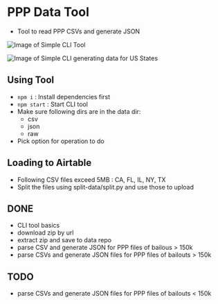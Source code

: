 # PPP Data Tool
- Tool to read PPP CSVs and generate JSON

![Image of Simple CLI Tool](https://res.cloudinary.com/dnguyen/image/upload/v1594193917/code-projects/Git/ppp-tool-image_brl15y.png)

![Image of Simple CLI generating data for US States](https://res.cloudinary.com/dnguyen/image/upload/v1594246304/code-projects/Git/states_jonjcc.png)

## Using Tool
- `npm i` : Install dependencies first
- `npm start` : Start CLI tool
- Make sure following dirs are in the data dir:
    - csv
    - json
    - raw
- Pick option for operation to do

## Loading to Airtable
- Following CSV files exceed 5MB : CA, FL, IL, NY, TX
- Split the files using split-data/split.py and use those to upload

## DONE
- CLI tool basics
- download zip by url
- extract zip and save to data repo
- parse CSV and generate JSON for PPP files of bailous > 150k
- parse CSVs and generate JSON files for PPP files of bailouts > 150k

## TODO
- parse CSVs and generate JSON files for PPP files of bailouts < 150k
